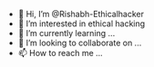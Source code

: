 - 👋 Hi, I’m @Rishabh-Ethicalhacker
- 👀 I’m interested in ethical hacking
- 🌱 I’m currently learning ...
- 💞️ I’m looking to collaborate on ...
- 📫 How to reach me ...

<!---
Rishabh-Ethicalhacker/Rishabh-Ethicalhacker is a ✨ special ✨ repository because its `README.md` (this file) appears on your GitHub profile.
You can click the Preview link to take a look at your changes.
--->
